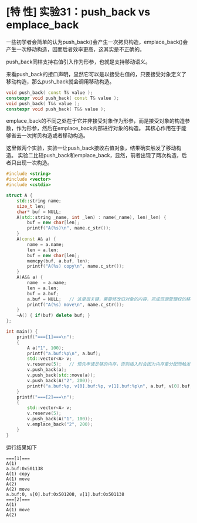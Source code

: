 # [特 性] 实验31：push_back vs emplace_back

一些初学者会简单的认为push_back()会产生一次拷贝构造，emplace_back()会产生一次移动构造，因而后者效率更高，这其实是不正确的。

push_back同样支持右值引入作为形参，也就是支持移动语义。

来看push_back的接口声明，显然它可以是以接受右值的，只要接受对象定义了移动构造，那么push_back就会调用移动构造。

```cpp
void push_back( const T& value );
constexpr void push_back( const T& value );
void push_back( T&& value );
constexpr void push_back( T&& value );
```

emplace_back的不同之处在于它并非接受对象作为形参，而是接受对象的构造参数，作为形参，然后在emplace_back内部进行对象的构造。
其核心作用在于能够省去一次拷贝构造或者移动构造。

这里做两个实验，实验一让push_back接收右值对象，结果确实触发了移动构造。
实验二比较push_back和emplace_back，显然，前者出现了两次构造，后者只出现一次构造。

```cpp
#include <string>
#include <vector>
#include <cstdio>

struct A {
    std::string name;
    size_t len;
    char* buf = NULL;
    A(std::string _name, int _len) : name(_name), len(_len) { 
        buf = new char[len];
        printf("A(%s)\n", name.c_str());
    }
    A(const A& a) { 
        name = a.name;
        len = a.len;
        buf = new char[len];
        memcpy(buf, a.buf, len);
        printf("A(%s) copy\n", name.c_str());
    }
    A(A&& a) {
        name  = a.name;
        len = a.len;
        buf = a.buf;
        a.buf = NULL;   // 这里很关键，需要修改旧对象的内容，完成资源管理权的移交
        printf("A(%s) move\n", name.c_str());
    }
    ~A() { if(buf) delete buf; }
};

int main() {
    printf("===[1]===\n");
    {
        A a("1", 100);
        printf("a.buf:%p\n", a.buf);
        std::vector<A> v;
        v.reserve(5);   // 预先申请足够的内存，否则插入时会因为内存重分配而触发额外的构造
        v.push_back(a);
        v.push_back(std::move(a));
        v.push_back(A("2", 200));
        printf("a.buf:%p, v[0].buf:%p, v[1].buf:%p\n", a.buf, v[0].buf, v[1].buf);
    }
    printf("===[2]===\n");
    {
        std::vector<A> v;
        v.reserve(5);
        v.push_back(A("1", 100));
        v.emplace_back("2", 200);
    }
}
```

运行结果如下

```
===[1]===
A(1)
a.buf:0x501138
A(1) copy
A(1) move
A(2)
A(2) move
a.buf:0, v[0].buf:0x501208, v[1].buf:0x501138
===[2]===
A(1)
A(1) move
A(2)
```